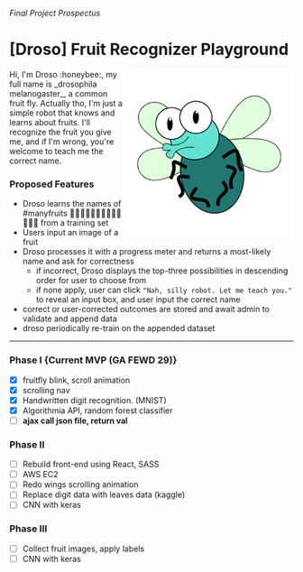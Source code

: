 _Final Project Prospectus_
# [Droso] Fruit Recognizer Playground
<img align="right" src="img/fruitfly/droso-static.png" alt="Fruit Fly" style="width:300px;height:300px;">
Hi, I'm Droso :honeybee:, my full name is _drosophila melanogaster_, a common fruit fly. Actually tho, I'm just a simple robot that knows and learns about fruits. I'll recognize the fruit you give me, and if I'm wrong, you're welcome to teach me the correct name.

### Proposed Features
* Droso learns the names of #manyfruits :apple::green_apple::tangerine::lemon::cherries::grapes::watermelon::strawberry::peach::melon::banana::pear::pineapple: from a training set
* Users input an image of a fruit
* Droso processes it with a progress meter and returns a most-likely name and ask for correctness
  * if incorrect, Droso displays the top-three possibilities in descending order for user to choose from
  * if none apply, user can click `"Nah, silly robot. Let me teach you."` to reveal an input box, and user input the correct name
* correct or user-corrected outcomes are stored and await admin to validate and append data
* droso periodically re-train on the appended dataset

---
### Phase I {Current MVP (GA FEWD 29)}
- [x] fruitfly blink, scroll animation
- [x] scrolling nav
- [x] Handwritten digit recognition. (MNIST)
- [x] Algorithmia API, random forest classifier
- [ ] **ajax call json file, return val**

### Phase II
- [ ] Rebuild front-end using React, SASS
- [ ] AWS EC2
- [ ] Redo wings scrolling animation
- [ ] Replace digit data with leaves data (kaggle)
- [ ] CNN with keras

### Phase III
- [ ] Collect fruit images, apply labels
- [ ] CNN with keras
